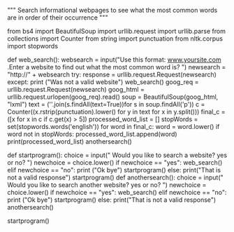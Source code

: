 """
Search informational webpages to see what the most common words
are in order of their occurrence
"""

from bs4 import BeautifulSoup
import urllib.request
import urllib.parse
from collections import Counter
from string import punctuation
from nltk.corpus import stopwords



def web_search():
    websearch = input("Use this format: www.yoursite.com .Enter a website to find out what the most common word is? ")
    newsearch = "http://" + websearch
    try:
        response = urllib.request.Request(newsearch)
    except:
        print ("Was not a valid website")
        web_search()
    goog_req = urllib.request.Request(newsearch)
    goog_html = urllib.request.urlopen(goog_req).read()
    soup = BeautifulSoup(goog_html, "lxml")
    text = (''.join(s.findAll(text=True))for s in soup.findAll('p'))
    c = Counter((x.rstrip(punctuation).lower() for y in text for x in y.split()))
    final_c = ([x for x in c if c.get(x) > 5])
    processed_word_list = []
    stopWords = set(stopwords.words('english'))
    for word in final_c:
        word = word.lower() 
        if word not in stopWords:
            processed_word_list.append(word)
    print(processed_word_list)
    anothersearch()
    
            
def startprogram():
    choice = input(" Would you like to search a website? yes or no? ")
    newchoice = choice.lower()
    if newchoice == "yes":
        web_search()
    elif newchoice == "no":
        print ("Ok bye")
        startprogram()
    else:
        print("That is not a valid response")
        startprogram()
def anothersearch():
    choice = input(" Would you like to search another website? yes or no? ")
    newchoice = choice.lower()
    if newchoice == "yes":
        web_search()
    elif newchoice == "no":
        print ("Ok bye")
        startprogram()
    else:
        print("That is not a valid response")
        anothersearch()


startprogram()
